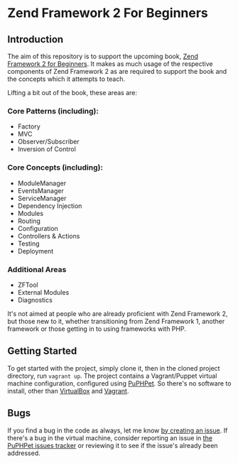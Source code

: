 # Zend Framework 2 For Beginners

## Introduction

The aim of this repository is to support the upcoming book, [Zend Framework 2 for Beginners](https://leanpub.com/zendframework2-for-beginners). It makes as much usage of the respective components of Zend Framework 2 as are required to support the book and the concepts which it attempts to teach. 

Lifting a bit out of the book, these areas are:

### Core Patterns (including):

- Factory
- MVC
- Observer/Subscriber
- Inversion of Control

### Core Concepts (including):

- ModuleManager
- EventsManager
- ServiceManager
- Dependency Injection
- Modules
- Routing
- Configuration
- Controllers & Actions
- Testing
- Deployment

### Additional Areas

- ZFTool
- External Modules
- Diagnostics

It's not aimed at people who are already proficient with Zend Framework 2, but those new to it, whether transitioning from Zend Framework 1, another framework or those getting in to using frameworks with PHP.

## Getting Started

To get started with the project, simply clone it, then in the cloned project directory, run `vagrant up`. The project contains a Vagrant/Puppet virtual machine configuration, configured using [PuPHPet](http://www.puphpet.com). So there's no software to install, other than [VirtualBox](https://www.virtualbox.org/wiki/Downloads) and [Vagrant](http://vagrantup.com/downloads.html).

## Bugs

If you find a bug in the code as always, let me know [by creating an issue](https://github.com/settermjd/zf2forbeginners/issues/). If there's a bug in the virtual machine, consider reporting an issue in [the PuPHPet issues tracker](https://github.com/puphpet/puphpet) or reviewing it to see if the issue's already been addressed.